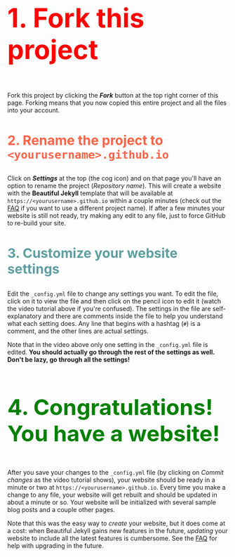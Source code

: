 <div class="gs-section-01" markdown="1"> 

### 1. Fork this project

Fork this project by clicking the __*Fork*__ button at the top right corner of this page. Forking means that you now copied this entire project and all the files into your account.
  
</div>
<div class="gs-section-02" markdown="1"> 

### 2. Rename the project to `<yourusername>.github.io`

Click on __*Settings*__ at the top (the cog icon) and on that page you'll have an option to rename the project (*Repository name*). This will create a website with the **Beautiful Jekyll** template that will be available at `https://<yourusername>.github.io` within a couple minutes (check out the [FAQ](https://beautifuljekyll.com/faq/#custom-domain) if you want to use a different project name). If after a few minutes your website is still not ready, try making any edit to any file, just to force GitHub to re-build your site.

</div>
<div class="gs-section-03" markdown="1"> 

### 3. Customize your website settings

Edit the `_config.yml` file to change any settings you want. To edit the file, click on it to view the file and then click on the pencil icon to edit it (watch the video tutorial above if you're confused).  The settings in the file are self-explanatory and there are comments inside the file to help you understand what each setting does. Any line that begins with a hashtag (`#`) is a comment, and the other lines are actual settings.

Note that in the video above only one setting in the `_config.yml` file is edited. **You should actually go through the rest of the settings as well. Don't be lazy, go through all the settings!**

</div>
<div class="gs-section-04" markdown="1"> 

### 4. Congratulations! You have a website!

After you save your changes to the `_config.yml` file (by clicking on *Commit changes* as the video tutorial shows), your website should be ready in a minute or two at `https://<yourusername>.github.io`. Every time you make a change to any file, your website will get rebuilt and should be updated in about a minute or so. Your website will be initialized with several sample blog posts and a couple other pages.

Note that this was the easy way to *create* your website, but it does come at a cost: when Beautiful Jekyll gains new features in the future, *updating* your website to include all the latest features is cumbersome. See the [FAQ](https://beautifuljekyll.com/faq/#updating) for help with upgrading in the future.

</div>

<style>

  .gs-section-01 h3 {
      color: red;
      font-size: 60px;
  }
  .gs-section-02 h3 {
      color: tomato;
      font-size: 30px;
  }
  .gs-section-03 h3 {
      color: cadetblue;
      font-size: 30px;
  }
  .gs-section-04 h3 {
      color: green;
      font-size: 50px;
  }
  
</style>
